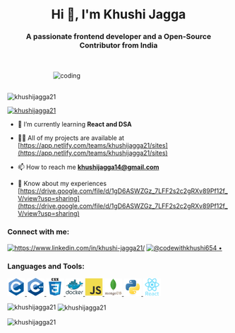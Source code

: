 <h1 align="center">Hi 👋, I'm Khushi Jagga</h1>
<h3 align="center">A passionate frontend developer and a Open-Source Contributor from India</h3>
<br>
<br>
 <img align="right"alt="coding"width="400"src="https://codebulletin.github.io/MyPortfolio/assets/gif/coding.3272fa9c861c718b769a..gif">
<br>
<br>

<p align="left"> <img src="https://komarev.com/ghpvc/?username=khushijagga21&label=Profile%20views&color=0e75b6&style=flat" alt="khushijagga21" /> </p>

<p align="left"> <a href="https://github.com/ryo-ma/github-profile-trophy"><img src="https://github-profile-trophy.vercel.app/?username=khushijagga21" alt="khushijagga21" /></a> </p>

- 🌱 I’m currently learning **React and DSA**

- 👨‍💻 All of my projects are available at [https://app.netlify.com/teams/khushijagga21/sites](https://app.netlify.com/teams/khushijagga21/sites)

- 📫 How to reach me **khushijagga14@gmail.com**

- 📄 Know about my experiences [https://drive.google.com/file/d/1gD6ASWZGz_7LFF2s2c2gRXv89Pf12f_V/view?usp=sharing](https://drive.google.com/file/d/1gD6ASWZGz_7LFF2s2c2gRXv89Pf12f_V/view?usp=sharing)

<h3 align="left">Connect with me:</h3>
<p align="left">
<a href="https://linkedin.com/in/https://www.linkedin.com/in/khushi-jagga21/" target="blank"><img align="center" src="https://raw.githubusercontent.com/rahuldkjain/github-profile-readme-generator/master/src/images/icons/Social/linked-in-alt.svg" alt="https://www.linkedin.com/in/khushi-jagga21/" height="30" width="40" /></a>
<a href="https://www.youtube.com/c/@codewithkhushi654 •" target="blank"><img align="center" src="https://raw.githubusercontent.com/rahuldkjain/github-profile-readme-generator/master/src/images/icons/Social/youtube.svg" alt="@codewithkhushi654 •" height="30" width="40" /></a>
</p>

<h3 align="left">Languages and Tools:</h3>
<p align="left"> <a href="https://www.cprogramming.com/" target="_blank" rel="noreferrer"> <img src="https://raw.githubusercontent.com/devicons/devicon/master/icons/c/c-original.svg" alt="c" width="40" height="40"/> </a> <a href="https://www.w3schools.com/cpp/" target="_blank" rel="noreferrer"> <img src="https://raw.githubusercontent.com/devicons/devicon/master/icons/cplusplus/cplusplus-original.svg" alt="cplusplus" width="40" height="40"/> </a> <a href="https://www.w3schools.com/css/" target="_blank" rel="noreferrer"> <img src="https://raw.githubusercontent.com/devicons/devicon/master/icons/css3/css3-original-wordmark.svg" alt="css3" width="40" height="40"/> </a> <a href="https://www.docker.com/" target="_blank" rel="noreferrer"> <img src="https://raw.githubusercontent.com/devicons/devicon/master/icons/docker/docker-original-wordmark.svg" alt="docker" width="40" height="40"/> </a> <a href="https://developer.mozilla.org/en-US/docs/Web/JavaScript" target="_blank" rel="noreferrer"> <img src="https://raw.githubusercontent.com/devicons/devicon/master/icons/javascript/javascript-original.svg" alt="javascript" width="40" height="40"/> </a> <a href="https://www.mongodb.com/" target="_blank" rel="noreferrer"> <img src="https://raw.githubusercontent.com/devicons/devicon/master/icons/mongodb/mongodb-original-wordmark.svg" alt="mongodb" width="40" height="40"/> </a> <a href="https://www.python.org" target="_blank" rel="noreferrer"> <img src="https://raw.githubusercontent.com/devicons/devicon/master/icons/python/python-original.svg" alt="python" width="40" height="40"/> </a> <a href="https://reactjs.org/" target="_blank" rel="noreferrer"> <img src="https://raw.githubusercontent.com/devicons/devicon/master/icons/react/react-original-wordmark.svg" alt="react" width="40" height="40"/> </a> </p>

<p><img align="left" src="https://github-readme-stats.vercel.app/api/top-langs?username=khushijagga21&show_icons=true&locale=en&layout=compact" alt="khushijagga21" /></p>

<p>&nbsp;<img align="center" src="https://github-readme-stats.vercel.app/api?username=khushijagga21&show_icons=true&locale=en" alt="khushijagga21" /></p>

<p><img align="center" src="https://github-readme-streak-stats.herokuapp.com/?user=khushijagga21&" alt="khushijagga21" /></p>

